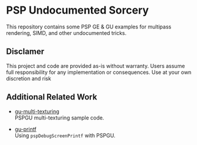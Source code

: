 # PSP Undocumented Sorcery

This repository contains some PSP GE & GU examples for multipass rendering, SIMD, and other undocumented tricks.

## Disclamer
This project and code are provided as-is without warranty. Users assume full responsibility for any implementation or consequences. Use at your own discretion and risk

## Additional Related Work

- [gu-multi-texturing](https://github.com/mcidclan/gu-multi-texturing)  
  PSPGU multi-texturing sample code.

- [gu-printf](https://github.com/mcidclan/gu-printf)  
  Using `pspDebugScreenPrintf` with PSPGU.
